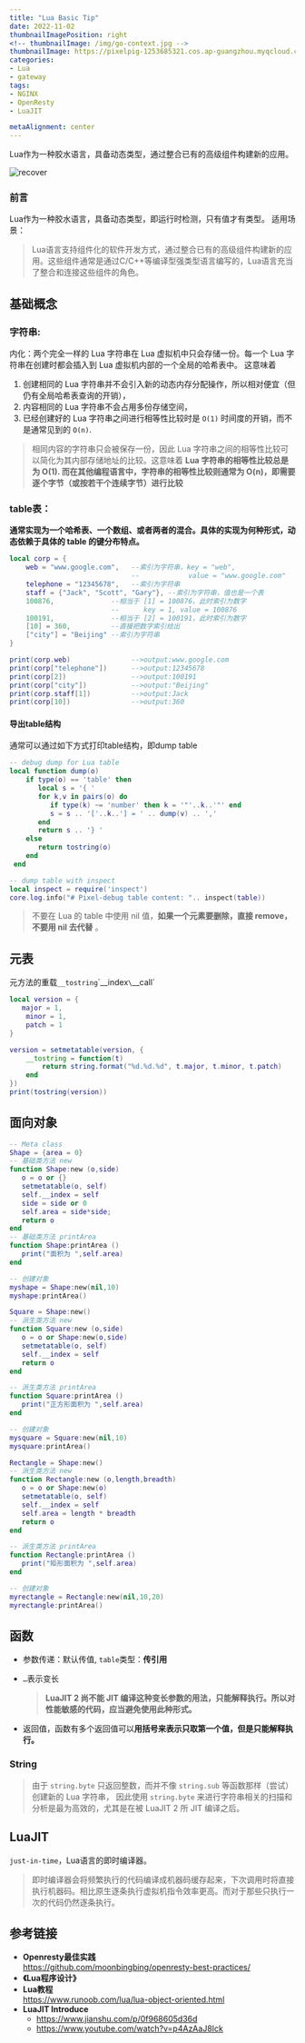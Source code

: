 ```yaml
---
title: "Lua Basic Tip"
date: 2022-11-02
thumbnailImagePosition: right
<!-- thumbnailImage: /img/go-context.jpg -->
thumbnailImage: https://pixelpig-1253685321.cos.ap-guangzhou.myqcloud.com/blog/Lua/glue.png
categories:
- Lua
- gateway
tags:
- NGINX
- OpenResty
- LuaJIT

metaAlignment: center
---
```


Lua作为一种胶水语言，具备动态类型，通过整合已有的高级组件构建新的应用。
<!--more-->
![recover](https://pixelpig-1253685321.cos.ap-guangzhou.myqcloud.com/blog/Lua/Lua-glue.png)

### 前言
Lua作为一种胶水语言，具备动态类型，即运行时检测，只有值才有类型。
适用场景：
> Lua语言支持组件化的软件开发方式，通过整合已有的高级组件构建新的应用。这些组件通常是通过C/C++等编译型强类型语言编写的，Lua语言充当了整合和连接这些组件的角色。

## 基础概念
### 字符串:

内化：两个完全一样的 Lua 字符串在 Lua 虚拟机中只会存储一份。每一个 Lua 字符串在创建时都会插入到 Lua 虚拟机内部的一个全局的哈希表中。 这意味着

1. 创建相同的 Lua 字符串并不会引入新的动态内存分配操作，所以相对便宜（但仍有全局哈希表查询的开销），
2. 内容相同的 Lua 字符串不会占用多份存储空间，
3. 已经创建好的 Lua 字符串之间进行相等性比较时是 `O(1)` 时间度的开销，而不是通常见到的 `O(n)`.

> 相同内容的字符串只会被保存一份，因此 Lua 字符串之间的相等性比较可以简化为其内部存储地址的比较。这意味着 **Lua 字符串的相等性比较总是为 O(1). 而在其他编程语言中，字符串的相等性比较则通常为 O(n)，即需要逐个字节（或按若干个连续字节）进行比较**
> 

### table表：
**通常实现为一个哈希表、一个数组、或者两者的混合。具体的实现为何种形式，动态依赖于具体的 table 的键分布特点。**

```lua
local corp = {
    web = "www.google.com",   --索引为字符串，key = "web",
                              --            value = "www.google.com"
    telephone = "12345678",   --索引为字符串
    staff = {"Jack", "Scott", "Gary"}, --索引为字符串，值也是一个表
    100876,              --相当于 [1] = 100876，此时索引为数字
                         --      key = 1, value = 100876
    100191,              --相当于 [2] = 100191，此时索引为数字
    [10] = 360,          --直接把数字索引给出
    ["city"] = "Beijing" --索引为字符串
}

print(corp.web)               -->output:www.google.com
print(corp["telephone"])      -->output:12345678
print(corp[2])                -->output:100191
print(corp["city"])           -->output:"Beijing"
print(corp.staff[1])          -->output:Jack
print(corp[10])               -->output:360
```

#### 导出table结构
通常可以通过如下方式打印table结构，即dump table
```lua
-- debug dump for Lua table
local function dump(o)
    if type(o) == 'table' then
       local s = '{ '
       for k,v in pairs(o) do
          if type(k) ~= 'number' then k = '"'..k..'"' end
          s = s .. '['..k..'] = ' .. dump(v) .. ','
       end
       return s .. '} '
    else
       return tostring(o)
    end
 end
```

```lua
-- dump table with inspect 
local inspect = require('inspect')
core.log.info("# Pixel-debug table content: ".. inspect(table))
```

> 不要在 Lua 的 table 中使用 nil 值，**如果一个元素要删除，直接 remove，不要用 nil 去代替**
。
> 

## 元表

元方法的重载`__tostring`\`__index`\`__call`

```lua
local version = {
   major = 1,
	minor = 1,
	patch = 1
}

version = setmetatable(version, {
	__tostring = function(t)
		return string.format("%d.%d.%d", t.major, t.minor, t.patch)
	end
})
print(tostring(version))
```

## 面向对象
```lua
-- Meta class
Shape = {area = 0}
-- 基础类方法 new
function Shape:new (o,side)
   o = o or {}
   setmetatable(o, self)
   self.__index = self
   side = side or 0
   self.area = side*side;
   return o
end
-- 基础类方法 printArea
function Shape:printArea ()
   print("面积为 ",self.area)
end

-- 创建对象
myshape = Shape:new(nil,10)
myshape:printArea()

Square = Shape:new()
-- 派生类方法 new
function Square:new (o,side)
   o = o or Shape:new(o,side)
   setmetatable(o, self)
   self.__index = self
   return o
end

-- 派生类方法 printArea
function Square:printArea ()
   print("正方形面积为 ",self.area)
end

-- 创建对象
mysquare = Square:new(nil,10)
mysquare:printArea()

Rectangle = Shape:new()
-- 派生类方法 new
function Rectangle:new (o,length,breadth)
   o = o or Shape:new(o)
   setmetatable(o, self)
   self.__index = self
   self.area = length * breadth
   return o
end

-- 派生类方法 printArea
function Rectangle:printArea ()
   print("矩形面积为 ",self.area)
end

-- 创建对象
myrectangle = Rectangle:new(nil,10,20)
myrectangle:printArea()
```

## 函数

- 参数传递：默认传值, `table`类型：**传引用**
- `…`表示变长
    
    > **LuaJIT 2 尚不能 JIT 编译这种变长参数的用法，只能解释执行。所以对性能敏感的代码，应当避免使用此种形式。**
    > 
- 返回值，函数有多个返回值可以**用括号来表示只取第一个值，但是只能解释执行。**

### String

> 由于 `string.byte` 只返回整数，而并不像 `string.sub` 等函数那样（尝试）创建新的 Lua 字符串， 因此使用 `string.byte` 来进行字符串相关的扫描和分析是最为高效的，尤其是在被 LuaJIT 2 所 JIT 编译之后。
> 


## LuaJIT
`just-in-time`，Lua语言的即时编译器。
> 即时编译器会将频繁执行的代码编译成机器码缓存起来，下次调用时将直接执行机器码。相比原生逐条执行虚拟机指令效率更高。而对于那些只执行一次的代码仍然逐条执行。

## 参考链接
- **Openresty最佳实践**  
https://github.com/moonbingbing/openresty-best-practices/  
- **《Lua程序设计》**  
- **Lua教程**  
https://www.runoob.com/lua/lua-object-oriented.html  
- **LuaJIT Introduce**  
  - https://www.jianshu.com/p/0f968605d36d  
  - https://www.youtube.com/watch?v=p4AzAaJ8Ick  